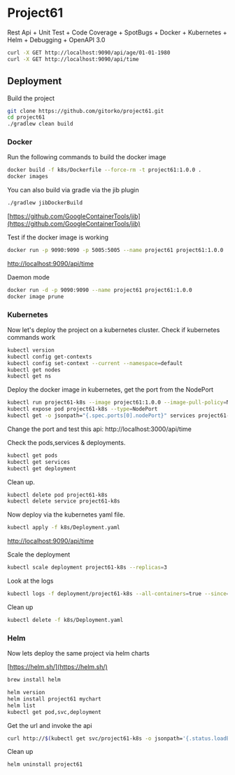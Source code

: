 # Project61

Rest Api + Unit Test + Code Coverage + SpotBugs + Docker + Kubernetes + Helm + Debugging + OpenAPI 3.0

```bash
curl -X GET http://localhost:9090/api/age/01-01-1980
curl -X GET http://localhost:9090/api/time
```

## Deployment

Build the project

```bash
git clone https://github.com/gitorko/project61.git
cd project61
./gradlew clean build
```

### Docker

Run the following commands to build the docker image

```bash
docker build -f k8s/Dockerfile --force-rm -t project61:1.0.0 .
docker images
```

You can also build via gradle via the jib plugin

```bash
./gradlew jibDockerBuild
```

[https://github.com/GoogleContainerTools/jib](https://github.com/GoogleContainerTools/jib)

Test if the docker image is working

```bash
docker run -p 9090:9090 -p 5005:5005 --name project61 project61:1.0.0
```

[http://localhost:9090/api/time](http://localhost:9090/api/time)

Daemon mode

```bash
docker run -d -p 9090:9090 --name project61 project61:1.0.0
docker image prune 
```

### Kubernetes

Now let's deploy the project on a kubernetes cluster. Check if kubernetes commands work

```bash
kubectl version
kubectl config get-contexts
kubectl config set-context --current --namespace=default
kubectl get nodes
kubectl get ns
```

Deploy the docker image in kubernetes, get the port from the NodePort

```bash
kubectl run project61-k8s --image project61:1.0.0 --image-pull-policy=Never --port=9090
kubectl expose pod project61-k8s --type=NodePort
kubectl get -o jsonpath="{.spec.ports[0].nodePort}" services project61-k8s
```

Change the port and test this api: http://localhost:3000/api/time

Check the pods,services & deployments.

```bash
kubectl get pods
kubectl get services
kubectl get deployment
```

Clean up.

```bash
kubectl delete pod project61-k8s
kubectl delete service project61-k8s
```

Now deploy via the kubernetes yaml file.

```bash
kubectl apply -f k8s/Deployment.yaml
```

[http://localhost:9090/api/time](http://localhost:9090/api/time)

Scale the deployment

```bash
kubectl scale deployment project61-k8s --replicas=3
```

Look at the logs

```bash
kubectl logs -f deployment/project61-k8s --all-containers=true --since=10m
```

Clean up

```bash
kubectl delete -f k8s/Deployment.yaml
```

### Helm

Now lets deploy the same project via helm charts

[https://helm.sh/](https://helm.sh/)

```bash
brew install helm
```

```bash
helm version
helm install project61 mychart
helm list
kubectl get pod,svc,deployment
```

Get the url and invoke the api

```bash
curl http://$(kubectl get svc/project61-k8s -o jsonpath='{.status.loadBalancer.ingress[0].hostname}'):9090/api/time
```

Clean up
```bash
helm uninstall project61
```
